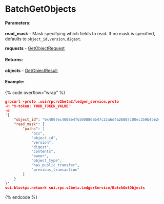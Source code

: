 # BatchGetObjects

#### **Parameters:**

**read\_mask** - Mask specifying which fields to read. If no mask is specified, defaults to `object_id,version,digest`.

**requests** - [GetObjectRequest](https://docs.sui.io/references/fullnode-protocol#sui-rpc-v2beta2-GetObjectRequest)

#### **Returns:**

**objects** - [GetObjectResult](https://docs.sui.io/references/fullnode-protocol#sui-rpc-v2beta2-GetObjectResult)

#### Example:

{% code overflow="wrap" %}
```json
grpcurl -proto .sui/rpc/v2beta2/ledger_service.proto 
-H "x-token: YOUR_TOKEN_VALUE" 
-d 
'{
    "object_id": "0x4897ec4008e4f6500880a547c25a6d4a26807c00ec359b4be24e6322fb2b86b5",
    "read_mask": {
        "paths": [
            "bcs",
            "object_id",
            "version",
            "digest",
            "contents",
            "owner",
            "object_type",
            "has_public_transfer",
            "previous_transaction"
        ]
    }
}' 
sui.blockpi.network sui.rpc.v2beta.LedgerService/BatchGetObjects
```
{% endcode %}
